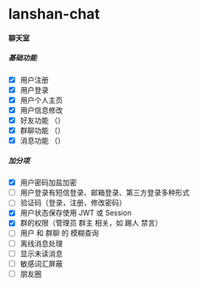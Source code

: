 # lanshan-chat

#### 聊天室

#####    基础功能

- [x] 用户注册
- [x] 用户登录
- [x] 用户个人主页
- [x] 用户信息修改
- [x] 好友功能 （）
- [x] 群聊功能 （）
- [x] 消息功能 （）

##### 加分项

- [x] 用户密码加盐加密
- [ ] 用户登录有短信登录、邮箱登录、第三方登录多种形式
- [ ] 验证码（登录，注册，修改密码）
- [x] 用户状态保存使用 JWT 或 Session
- [x] 群的权限（管理员 群主 相关，如 踢人 禁言）
- [ ] 用户 和 群聊 的 模糊查询
- [ ] 离线消息处理
- [ ] 显示未读消息
- [ ] 敏感词汇屏蔽
- [ ] 朋友圈